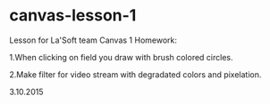 # canvas-lesson-1
Lesson for La'Soft team
Canvas 1
Homework:

1.When clicking on field you draw with brush colored circles.

2.Make filter for video stream with degradated colors and pixelation. 
	
3.10.2015
